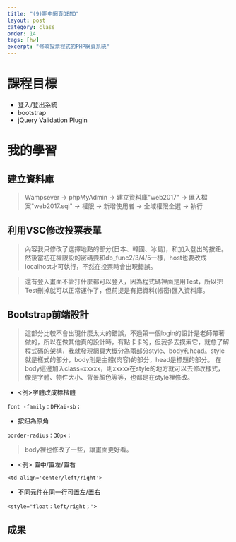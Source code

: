 ```yaml
---
title: "(9)期中網頁DEMO"
layout: post
category: class
order: 14
tags: [hw]
excerpt: "修改投票程式的PHP網頁系統"
---
```



# 課程目標
- 登入/登出系統
- bootstrap
- jQuery Validation Plugin

# 我的學習

## 建立資料庫
> Wampsever → phpMyAdmin → 建立資料庫"web2017" → 匯入檔案"web2017.sql" → 權限 → 新增使用者 → 全域權限全選 → 執行

## 利用VSC修改投票表單
> 內容我只修改了選擇地點的部分(日本、韓國、冰島)，和加入登出的按鈕。然後當初在權限設的密碼要和db_func2/3/4/5一樣，host也要改成localhost才可執行，不然在投票時會出現錯誤。

> 還有登入畫面不管打什麼都可以登入，因為程式碼裡面是用Test，所以把Test刪掉就可以正常運作了，但前提是有把資料(帳密)匯入資料庫。

## Bootstrap前端設計
> 這部分比較不會出現什麼太大的錯誤，不過第一個login的設計是老師帶著做的，所以在做其他頁的設計時，有點卡卡的，但我多去摸索它，就愈了解程式碼的架構，我就發現網頁大概分為兩部分style、body和head。style就是樣式的部分，body則是主體(肉容)的部分，head是標題的部分。
> 在body這邊加入class=xxxxx，則xxxxx在style的地方就可以去修改樣式，像是字體、物件大小、背景顏色等等，也都是在style裡修改。
* <例>字體改成標楷體
```
font -family：DFKai-sb；
```
* 按鈕為原角
```
border-radius：30px；
```
> body裡也修改了一些，讓畫面更好看。
* <例> 置中/置左/置右
```
<td align='center/left/right'>
```
* 不同元件在同一行可置左/置右
```
<style="float：left/right；">
```
## 成果






[1]: https://github.com/        "GitHub"
[2]: https://pages.github.com/  "GitHub Pages"
[3]: https://jekyllrb.com/      "Jekyll"
[4]: http://markdown.tw         "Markdown文件"
[5]: http://dillinger.io/       "Dillinger"








